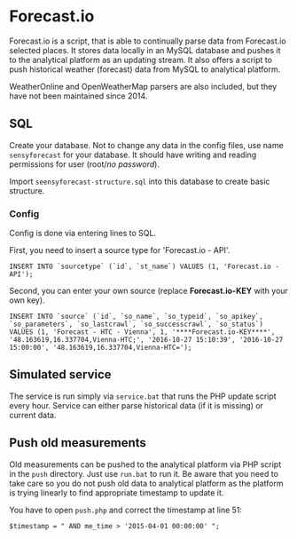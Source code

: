 # Forecast.io
Forecast.io is a script, that is able to continually parse data from Forecast.io selected places. It stores data locally in an MySQL database and pushes it to the analytical platform as an updating stream. It also offers a script to push historical weather (forecast) data from MySQL to analytical platform.

WeatherOnline and OpenWeatherMap parsers are also included, but they have not been maintained since 2014.


## SQL
Create your database. Not to change any data in the config files, use name ```sensyforecast``` for your database. It should have writing and reading permissions for user (root/*no password*).

Import ```seensyforecast-structure.sql``` into this database to create basic structure.

### Config
Config is done via entering lines to SQL.

First, you need to insert a source type for 'Forecast.io - API'.
```
INSERT INTO `sourcetype` (`id`, `st_name`) VALUES (1, 'Forecast.io - API');
```

Second, you can enter your own source (replace ****Forecast.io-KEY**** with your own key).
```
INSERT INTO `source` (`id`, `so_name`, `so_typeid`, `so_apikey`, `so_parameters`, `so_lastcrawl`, `so_successcrawl`, `so_status`) VALUES (1, 'Forecast - HTC - Vienna', 1, '****Forecast.io-KEY****', '48.163619,16.337704,Vienna-HTC;', '2016-10-27 15:10:39', '2016-10-27 15:00:00', '48.163619,16.337704,Vienna-HTC=');
```

## Simulated service
The service is run simply via ```service.bat``` that runs the PHP update script every hour. Service can either parse historical data (if it is missing) or current data.

## Push old measurements
Old measurements can be pushed to the analytical platform via PHP script in the ```push``` directory. Just use ```run.bat``` to run it. Be aware that you need to take care so you do not push old data to analytical platform as the platform is trying linearly to find appropriate timestamp to update it.

You have to open ```push.php``` and correct the timestamp at line 51:
```
$timestamp = " AND me_time > '2015-04-01 00:00:00' ";
```

